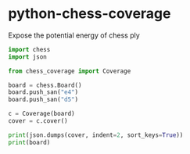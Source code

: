 # python-chess-coverage
Expose the potential energy of chess ply

```python
import chess
import json

from chess_coverage import Coverage

board = chess.Board()
board.push_san("e4")
board.push_san("d5")

c = Coverage(board)
cover = c.cover()

print(json.dumps(cover, indent=2, sort_keys=True))
print(board)
```